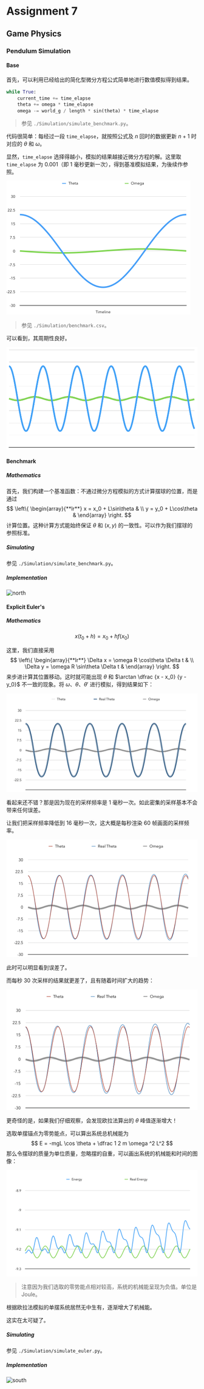 # Assignment 7

## Game Physics

### Pendulum Simulation

#### Base

首先，可以利用已经给出的简化型微分方程公式简单地进行数值模拟得到结果。

```python
while True:
    current_time += time_elapse
    theta += omega * time_elapse
    omega -= world_g / length * sin(theta) * time_elapse
```

> 参见 `./Simulation/simulate_benchmark.py`。

代码很简单：每经过一段 `time_elapse`，就按照公式及 $n$ 回时的数据更新 $n + 1$ 时对应的 $\theta$ 和 $\omega$。

显然，`time_elapse` 选择得越小，模拟的结果越接近微分方程的解。这里取 `time_elapse` 为 $0.001$（即 $1$ 毫秒更新一次），得到基准模拟结果，为後续作参照。

![image-20200501151827696](report.assets/image-20200501151827696.png)

> 参见 `./Simulation/benchmark.csv`。

可以看到，其周期性良好。

![image-20200501163455352](report.assets/image-20200501163455352.png)

#### Benchmark

##### Mathematics

首先，我们构建一个基准函数：不通过微分方程模拟的方式计算摆球的位置，而是通过
$$
\left\{  
             \begin{array}{**lr**}  
             x = x_0 + L\sin\theta &  \\  
             y = y_0 + L\cos\theta &    
             \end{array}  
\right.
$$
计算位置。这种计算方式能始终保证 $\theta$ 和 $(x, y)$ 的一致性。可以作为我们摆球的参照标准。

##### Simulating

参见 `./Simulation/simulate_benchmark.py`。

##### Implementation

![north](report.assets/north.gif)



#### Explicit Euler's

##### Mathematics

$$
x(t_0 + h) = x_0 + hf(x_0)
$$

这里，我们直接采用
$$
\left\{  
             \begin{array}{**lr**}  
             \Delta x = \omega R \cos\theta \Delta t &  \\  
             \Delta y = \omega R \sin\theta \Delta t &    
             \end{array}  
\right.
$$
来步进计算其位置移动。这时就可能出现 $\theta$ 和 $\arctan \dfrac {x - x_0} {y - y_0}$ 不一致的现象。将 $\omega$、$\theta$、$\theta'$ 进行模拟，得到结果如下：

![image-20200501175435642](report.assets/image-20200501175435642.png)

看起来还不错？那是因为现在的采样频率是 $1$ 毫秒一次。如此密集的采样基本不会带来任何误差。

让我们把采样频率降低到 $16$ 毫秒一次，这大概是每秒渲染 $60$ 帧画面的采样频率。

![image-20200501213546957](report.assets/image-20200501213546957.png)

此时可以明显看到误差了。

而每秒 $30$ 次采样的结果就更差了，且有随着时间扩大的趋势：

![image-20200501214124519](report.assets/image-20200501214124519.png)

更奇怪的是，如果我们仔细观察，会发现欧拉法算出的 $\theta$ 峰值逐渐增大！

选取单摆锚点为零势能点，可以算出系统总机械能为
$$
E = -mgL \cos \theta + \dfrac 1 2 m \omega ^2 L^2
$$
那么令摆球的质量为单位质量，忽略摆的自重，可以画出系统的机械能和时间的图像：

![image-20200501215720045](report.assets/image-20200501215720045.png)

> 注意因为我们选取的零势能点相对较高，系统的机械能呈现为负值。单位是 Joule。

根据欧拉法模拟的单摆系统居然无中生有，逐渐增大了机械能。

这实在太可疑了。

##### Simulating

参见 `./Simulation/simulate_euler.py`。

##### Implementation

![south](report.assets/south.gif)